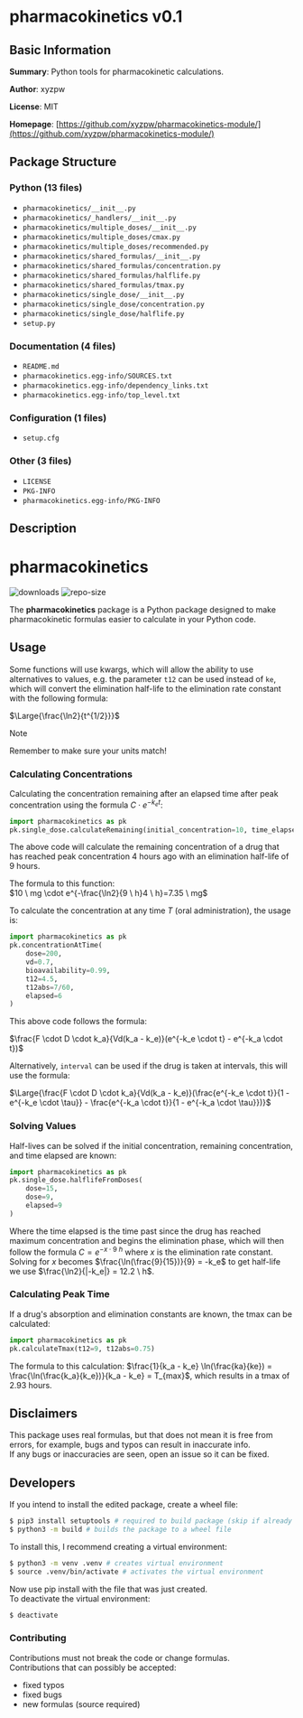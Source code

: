 # pharmacokinetics v0.1

## Basic Information

**Summary**: Python tools for pharmacokinetic calculations.

**Author**: xyzpw

**License**: MIT

**Homepage**: [https://github.com/xyzpw/pharmacokinetics-module/](https://github.com/xyzpw/pharmacokinetics-module/)

## Package Structure

### Python (13 files)

- `pharmacokinetics/__init__.py`
- `pharmacokinetics/_handlers/__init__.py`
- `pharmacokinetics/multiple_doses/__init__.py`
- `pharmacokinetics/multiple_doses/cmax.py`
- `pharmacokinetics/multiple_doses/recommended.py`
- `pharmacokinetics/shared_formulas/__init__.py`
- `pharmacokinetics/shared_formulas/concentration.py`
- `pharmacokinetics/shared_formulas/halflife.py`
- `pharmacokinetics/shared_formulas/tmax.py`
- `pharmacokinetics/single_dose/__init__.py`
- `pharmacokinetics/single_dose/concentration.py`
- `pharmacokinetics/single_dose/halflife.py`
- `setup.py`

### Documentation (4 files)

- `README.md`
- `pharmacokinetics.egg-info/SOURCES.txt`
- `pharmacokinetics.egg-info/dependency_links.txt`
- `pharmacokinetics.egg-info/top_level.txt`

### Configuration (1 files)

- `setup.cfg`

### Other (3 files)

- `LICENSE`
- `PKG-INFO`
- `pharmacokinetics.egg-info/PKG-INFO`

## Description

# pharmacokinetics
![downloads](https://img.shields.io/pepy/dt/pharmacokinetics) ![repo-size](https://img.shields.io/github/repo-size/xyzpw/pharmacokinetics-module)

The **pharmacokinetics** package is a Python package designed to make pharmacokinetic formulas easier to calculate in your Python code.

## Usage
Some functions will use kwargs, which will allow the ability to use alternatives to values, e.g. the parameter `t12` can be used instead of `ke`, which will convert the elimination half-life to the elimination rate constant with the following formula:

$\Large{\frac{\ln2}{t^{1/2}}}$

> [!NOTE]
> Remember to make sure your units match!

### Calculating Concentrations
Calculating the concentration remaining after an elapsed time after peak concentration using the formula $C \cdot e^{-k_et}$:
```python
import pharmacokinetics as pk
pk.single_dose.calculateRemaining(initial_concentration=10, time_elapsed=4, t12=9)
```
The above code will calculate the remaining concentration of a drug that has reached peak concentration 4 hours ago with an elimination half-life of 9 hours.

The formula to this function:<br>
$10 \ mg \cdot e^{-\frac{\ln2}{9 \ h}4 \ h}=7.35 \ mg$

To calculate the concentration at any time $T$ (oral administration), the usage is:
```python
import pharmacokinetics as pk
pk.concentrationAtTime(
    dose=200,
    vd=0.7,
    bioavailability=0.99,
    t12=4.5,
    t12abs=7/60,
    elapsed=6
)
```
This above code follows the formula:

$\frac{F \cdot D \cdot k_a}{Vd(k_a - k_e)}(e^{-k_e \cdot t} - e^{-k_a \cdot t})$

Alternatively, `interval` can be used if the drug is taken at intervals, this will use the formula:

$\Large{\frac{F \cdot D \cdot k_a}{Vd(k_a - k_e)}(\frac{e^{-k_e \cdot t}}{1 - e^{-k_e \cdot \tau}} - \frac{e^{-k_a \cdot t}}{1 - e^{-k_a \cdot \tau}})}$

### Solving Values
Half-lives can be solved if the initial concentration, remaining concentration, and time elapsed are known:
```python
import pharmacokinetics as pk
pk.single_dose.halflifeFromDoses(
    dose=15,
    dose=9,
    elapsed=9
)
```
Where the time elapsed is the time past since the drug has reached maximum concentration and begins the elimination phase, which will then follow the formula $C = e^{-x \cdot 9 \ h}$ where $x$ is the elimination rate constant. Solving for $x$ becomes $\frac{\ln(\frac{9}{15})}{9} = -k_e$ to get half-life we use $\frac{\ln2}{|-k_e|} = 12.2 \ h$.

### Calculating Peak Time
If a drug's absorption and elimination constants are known, the tmax can be calculated:
```python
import pharmacokinetics as pk
pk.calculateTmax(t12=9, t12abs=0.75)
```
The formula to this calculation: $\frac{1}{k_a - k_e} \ln(\frac{ka}{ke}) = \frac{\ln(\frac{k_a}{k_e})}{k_a - k_e} = T_{max}$, which results in a tmax of 2.93 hours.

## Disclaimers
This package uses real formulas, but that does not mean it is free from errors, for example, bugs and typos can result in inaccurate info.<br>
If any bugs or inaccuracies are seen, open an issue so it can be fixed.

## Developers
If you intend to install the edited package, create a wheel file:
```bash
$ pip3 install setuptools # required to build package (skip if already installed)
$ python3 -m build # builds the package to a wheel file
```
To install this, I recommend creating a virtual environment:
```bash
$ python3 -m venv .venv # creates virtual environment
$ source .venv/bin/activate # activates the virtual environment
```
Now use pip install with the file that was just created.<br>
To deactivate the virtual environment:
```bash
$ deactivate
```
### Contributing
Contributions must not break the code or change formulas.<br>
Contributions that can possibly be accepted:
- fixed typos
- fixed bugs
- new formulas (source required)


